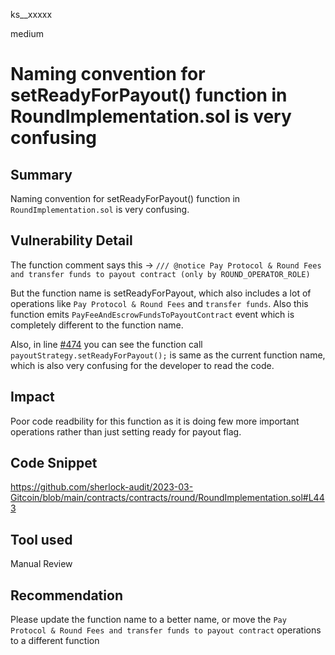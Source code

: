 ks__xxxxx

medium

# Naming convention for setReadyForPayout() function in RoundImplementation.sol is very confusing

## Summary
Naming convention for setReadyForPayout() function in `RoundImplementation.sol` is very confusing. 
## Vulnerability Detail
The function comment says this ->   `/// @notice Pay Protocol & Round Fees and transfer funds to payout contract (only by ROUND_OPERATOR_ROLE)`

But the function name is setReadyForPayout, which also includes a lot of operations like `Pay Protocol & Round Fees` and `transfer funds`. Also this function emits `PayFeeAndEscrowFundsToPayoutContract` event which is completely different to the function name.

Also, in line [#474](https://github.com/sherlock-audit/2023-03-Gitcoin/blob/main/contracts/contracts/round/RoundImplementation.sol#L474) you can see the function call `payoutStrategy.setReadyForPayout();` is same as the current function name, which is also very confusing for the developer to read the code.


## Impact
Poor code readbility for this function as it is doing few more important operations rather than just setting ready for payout flag. 
## Code Snippet
https://github.com/sherlock-audit/2023-03-Gitcoin/blob/main/contracts/contracts/round/RoundImplementation.sol#L443
## Tool used
Manual Review

## Recommendation
Please update the function name to a better name, or move the `Pay Protocol & Round Fees and transfer funds to payout contract` operations to a different function